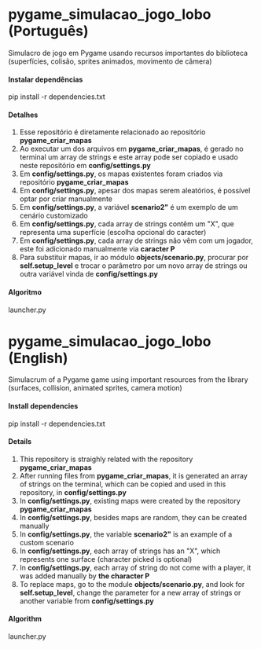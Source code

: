 

# pygame_simulacao_jogo_lobo (Português)
<p>Simulacro de jogo em Pygame usando recursos importantes do biblioteca (superfícies, colisão, sprites animados, movimento de câmera)</p> 

<h4>Instalar dependências</h4>
<p>pip install -r dependencies.txt</p>

<h4>Detalhes</h4>
<ol>
  <li>Esse repositório é diretamente relacionado ao repositório <b>pygame_criar_mapas</b></li>
  <li>Ao executar um dos arquivos em <b>pygame_criar_mapas</b>, é gerado no terminal um array de strings e este array pode ser copiado e usado neste repositório em <b>config/settings.py</b></li>
  <li>Em <b>config/settings.py</b>, os mapas existentes foram criados via repositório <b>pygame_criar_mapas</b></li>
  <li>Em <b>config/settings.py</b>, apesar dos mapas serem aleatórios, é possível optar por criar manualmente</li>
  <li>Em <b>config/settings.py</b>, a variável <b>scenario2"</b> é um exemplo de um cenário customizado</li>
  <li>Em <b>config/settings.py</b>, cada array de strings contêm um "X", que representa uma superfície (escolha opcional do caracter)</li>
  <li>Em <b>config/settings.py</b>, cada array de strings não vêm com um jogador, este foi adicionado manualmente via <b>caracter P</b></li>
  <li>Para substituir mapas, ir ao módulo <b>objects/scenario.py</b>, procurar por <b>self.setup_level</b> e trocar o parâmetro por um novo array de strings ou outra variável vinda de <b>config/settings.py</b></li>
</ol>

<h4>Algoritmo</h4>
<p>launcher.py</p>

# pygame_simulacao_jogo_lobo (English)
<p>Simulacrum of a Pygame game using important resources from the library (surfaces, collision, animated sprites, camera motion)</p>

<h4>Install dependencies</h4>
<p>pip install -r dependencies.txt</p>

<h4>Details</h4>
<ol>
  <li>This repository is straighly related with the repository <b>pygame_criar_mapas</b></li>
  <li>After running files from <b>pygame_criar_mapas</b>, it is generated an array of strings on the terminal, which can be copied and used in this repository, in <b>config/settings.py</b></li>
  <li>In <b>config/settings.py</b>, existing maps were created by the repository <b>pygame_criar_mapas</b></li>
  <li>In <b>config/settings.py</b>, besides maps are random, they can be created manually</li>
  <li>In <b>config/settings.py</b>, the variable <b>scenario2"</b> is an example of a custom scenario</li>
  <li>In <b>config/settings.py</b>, each array of strings has an "X", which represents one surface (character picked is optional)</li>
  <li>In <b>config/settings.py</b>, each array of string do not come with a player, it was added manually by <b>the character P</b></li>
  <li>To replace maps, go to the module <b>objects/scenario.py</b>, and look for <b>self.setup_level</b>, change the parameter for a new array of strings or another variable from <b>config/settings.py</b></li>
</ol>

<h4>Algorithm</h4>
<p>launcher.py</p>
